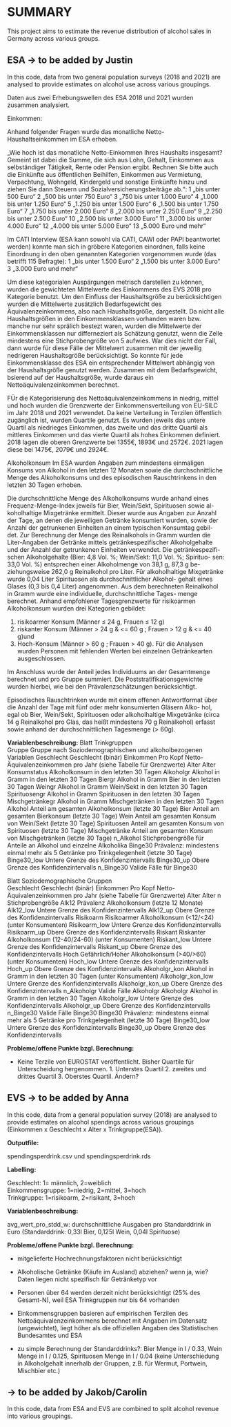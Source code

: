# SUMMARY

This project aims to estimate the revenue distribution of alcohol sales in Germany across various groups.

## ESA -\> to be added by Justin

In this code, data from two general population surveys (2018 and 2021) are analysed to provide estimates on alcohol use across various groupings.

Daten aus zwei Erhebungswellen des ESA 2018 und 2021 wurden zusammen analysiert.

Einkommen:

Anhand folgender Fragen wurde das monatliche Netto-Haushaltseinkommen im ESA erhoben. 

„Wie hoch ist das monatliche Netto-Einkommen Ihres Haushalts insgesamt?
Gemeint ist dabei die Summe, die sich aus Lohn, Gehalt, Einkommen aus selbständiger Tätigkeit, Rente oder Pension ergibt. Rechnen Sie bitte auch die Einkünfte aus öffentlichen Beihilfen, Einkommen aus Vermietung, Verpachtung, Wohngeld, Kindergeld und sonstige Einkünfte hinzu und ziehen Sie dann Steuern und Sozialversicherungsbeiträge ab.“:
1 „bis unter 500 Euro“
2 „500 bis unter 750 Euro“
3 „750 bis unter 1.000 Euro“
4 „1.000 bis unter 1.250 Euro“
5 „1.250 bis unter 1.500 Euro“
6 „1.500 bis unter 1.750 Euro“
7 „1.750 bis unter 2.000 Euro“
8 „2.000 bis unter 2.250 Euro“
9 „2.250 bis unter 2.500 Euro“
10 „2.500 bis unter 3.000 Euro“
11 „3.000 bis unter 4.000 Euro“
12 „4.000 bis unter 5.000 Euro“
13 „5.000 Euro und mehr“
 
Im CATI Interview (ESA kann sowohl via CATI, CAWI oder PAPI beantwortet werden) konnte man sich in gröbere Kategorien einordnen, falls keine Einordnung in den oben genannten Kategorien vorgenommen wurde (das betrifft 115 Befragte):
1  „bis unter 1.500 Euro“ 
2  „1.500 bis unter 3.000 Euro“ 
3 „3.000 Euro und mehr“

Um diese kategorialen Auspärgungen metrisch darstellen zu können, wurden die gewichteten Mittelwerte des Einkommens des EVS 2018 pro Kategorie benutzt. Um den Einfluss der Haushaltsgröße zu berücksichtigen wurden die Mittelwerte zusätzlich Bedarfsgewicht des Äquivalenzeinkommens, also nach Haushaltsgröße, dargestellt. Da nicht alle Haushaltsgrößen in den Einkommensklassen vorhanden waren bzw. manche nur sehr sprälich bestezt waren, wurden die Mittelwerte der Einkommensklassen nur differneziert als Schätzung genutzt, wenn die Zelle mindestens eine Stichprobengröße von 5 aufwies. War dies nicht der Fall, dann wurde für diese Fälle der Mittelwert zusammen mit der jeweilig nedrigeren Haushaltsgröße berücksichtigt. So konnte für jede Einkommensklasse des ESA ein entsprechender Mittelwert abhängig von der Haushaltsgröße genutzt werden. Zusammen mit dem Bedarfsgewicht, bsierend auf der Haushaltsgröße, wurde daraus ein Nettoäquivalenzeinkommen berechnet.

FÜr die Kategorisierung des Nettoäquivalenzeinkommens in niedrig, mittel und hoch wurden die Grenzwerte der Einkommensverteilung von EU-SILC im Jahr 2018 und 2021 verwendet. Da keine Verteilung in Terzilen öffentlich zugänglich ist, wurden Quartile genutzt. Es wurden jeweils das untere Quartil als niedrieges Einkommen, das zweite und das dritte Quartil als mittleres Einkommen und das vierte Quartil als hohes Einkommen definiert. 
2018 lagen die oberen Grenzwerte bei 1355€, 1893€ und 2572€.
2021 lagen diese bei 1475€, 2079€ und 2924€. 

Alkoholkonsum
Im ESA wurden Angaben zum mindestens einmaligen Konsums von Alkohol in den letzten 12 Monaten sowie
die durchschnittliche Menge des Alkoholkonsums und des episodischen Rauschtrinkens in den letzten 30 Tagen erhoben.

Die durchschnittliche Menge des Alkoholkonsums wurde anhand eines
Frequenz-Menge-Index jeweils für Bier, Wein/Sekt, Spirituosen sowie al-
koholhaltige Mixgetränke ermittelt. Dieser wurde aus Angaben zur Anzahl
der Tage, an denen die jeweiligen Getränke konsumiert wurden, sowie der
Anzahl der getrunkenen Einheiten an einem typischen Konsumtag gebil-
det. Zur Berechnung der Menge des Reinalkohols in Gramm wurden die
Liter-Angaben der Getränke mittels getränkespezifischer Alkoholgehalte
und der Anzahl der getrunkenen Einheiten verwendet. Die getränkespezifi-
schen Alkoholgehalte (Bier: 4,8 Vol. %; Wein/Sekt: 11,0 Vol. %; Spirituo-
sen: 33,0 Vol. %) entsprechen einer Alkoholmenge von 38,1 g, 87,3 g be-
ziehungsweise 262,0 g Reinalkohol pro Liter. Für alkoholhaltige
Mixgetränke wurde 0,04 Liter Spirituosen als durchschnittlicher Alkohol-
gehalt eines Glases (0,3 bis 0,4 Liter) angenommen. Aus dem berechneten
Reinalkohol in Gramm wurde eine individuelle, durchschnittliche Tages-
menge berechnet. Anhand empfohlener Tagesgrenzwerte für risikoarmen
Alkoholkonsum wurden drei Kategorien gebildet:
1) risikoarmer Konsum (Männer ≤ 24 g, Frauen ≤ 12 g)
2) riskanter Konsum (Männer > 24 g & <= 60 g ; Frauen > 12 g & <= 40 g)und
3) Hoch-Konsum (Männer > 60 g ; Frauen > 40 g).
Für die Analysen wurden Personen mit fehlenden Werten bei einzelnen Getränkearten ausgeschlossen. 

Im Anschluss wurde der Anteil jedes Individuums an der Gesamtmenge berechnet und pro Gruppe summiert. 
Die Poststratifikationsgewichte wurden hierbei, wie bei den Prävalenzschätzungen berücksichtigt.
   
Episodisches Rauschtrinken wurde mit einem offenen Antwortformat
über die Anzahl der Tage mit fünf oder mehr konsumierten Gläsern Alko-
hol, egal ob Bier, Wein/Sekt, Spirituosen oder alkoholhaltige Mixgetränke
(circa 14 g Reinalkohol pro Glas, das heißt mindestens 70 g Reinalkohol)
erfasst sowie anhand der durchschnittlichen Tagesmenge (> 60g).


**Variablenbeschreibung:**
Blatt Trinkgruppen	
Gruppe	Gruppe nach Soziodemographischen und alkoholbezogenen Variablen
Geschlecht	Geschlecht (binär)
Einkommen	Pro Kopf Netto-Äquivalenzeinkommen pro Jahr (siehe Tabelle für Grenzwerte)
Alter	Alter
Konsumstatus	Alkoholkonsum in den letzten 30 Tagen
Alkoholgr	Alkohol in Gramm in den letzten 30 Tagen
Biergr	Alkohol in Gramm Bier in den letzten 30 Tagen
Weingr	Alkohol in Gramm Wein/Sekt in den letzten 30 Tagen
Spirituosengr	Alkohol in Gramm Spirituosen in den letzten 30 Tagen
Mischgetränkegr	Alkohol in Gramm Mischgetränken in den letzten 30 Tagen
Alkohol 	Anteil am gesamten Alkoholkonsum (letzte 30 Tage)
Bier 	Anteil am gesamten Bierkonsum (letzte 30 Tage)
Wein	Anteil am gesamten Konsum von Wein/Sekt (letzte 30 Tage)
Spirituosen	Anteil am gesamten Konsum von Spirituosen (letzte 30 Tage)
Mischgetränke	Anteil am gesamten Konsum von Mischgetränken (letzte 30 Tage)
n_Alkohol	Stichprobengröße für Anteile an Alkohol und einzelne Alkoholika
Binge30	Prävalenz: mindestens einmal mehr als 5 Getränke pro Trinkgelegenheit (letzte 30 Tage)
Binge30_low	Untere Grenze des Konfidenzintervalls
Binge30_up	Obere Grenze des Konfidenzintervalls
n_Binge30	Valide Fälle für Binge30

	
Blatt Soziodemographische Gruppen	
Geschlecht	Geschlecht (binär)
Einkommen	Pro Kopf Netto-Äquivalenzeinkommen pro Jahr (siehe Tabelle für Grenzwerte)
Alter	Alter
n	Stichprobengröße
Alk12	Prävalenz Alkoholkonsum (letzte 12 Monate)
Alk12_low	Untere Grenze des Konfidenzintervalls
Alk12_up	Obere Grenze des Konfidenzintervalls
Risikoarm	Risikoarmer Alkoholkonsum (<12/<24) (unter Konsumenten)
Risikoarm_low	Untere Grenze des Konfidenzintervalls
Risikoarm_up	Obere Grenze des Konfidenzintervalls
Riskant	Riskanter Alkoholkonsum (12-40/24-60) (unter Konsumenten) 
Riskant_low	Untere Grenze des Konfidenzintervalls
Riskant_up	Obere Grenze des Konfidenzintervalls
Hoch	Gefährlich/Hoher Alkoholkonsum (>40/>60) (unter Konsumenten)
Hoch_low	Untere Grenze des Konfidenzintervalls
Hoch_up	Obere Grenze des Konfidenzintervalls
Alkoholgr_kon	Alkohol in Gramm in den letzten 30 Tagen (unter Konsumenten) 
Alkoholgr_kon_low	Untere Grenze des Konfidenzintervalls
Alkoholgr_kon_up	Obere Grenze des Konfidenzintervalls
n_Alkoholgr	Valide Fälle Alkoholgr
Alkoholgr	Alkohol in Gramm in den letzten 30 Tagen 
Alkoholgr_low	Untere Grenze des Konfidenzintervalls
Alkoholgr_up	Obere Grenze des Konfidenzintervalls
n_Binge30	Valide Fälle Binge30
Binge30	Prävalenz: mindestens einmal mehr als 5 Getränke pro Trinkgelegenheit (letzte 30 Tage)
Binge30_low	Untere Grenze des Konfidenzintervalls
Binge30_up	Obere Grenze des Konfidenzintervalls


**Probleme/offene Punkte bzgl. Berechnung:**

- Keine Terzile von EUROSTAT veröffentlicht. Bisher Quartile für Unterscheidung hergenommen. 1. Unterstes Quartil 2. zweites und drittes Quartil 3. Oberstes Quartil. Ändern?

## EVS -\> to be added by Anna

In this code, data from a general population survey (2018) are analysed to provide estimates on alcohol spendings across various groupings (Einkommen x Geschlecht x Alter x Trinkgruppe(ESA)).

**Outputfile:**

spendingsperdrink.csv und spendingsperdrink.rds

**Labelling:**

Geschlecht: 1= männlich, 2=weiblich\
Einkommensgruppe: 1=niedrig, 2=mittel, 3=hoch\
Trinkgruppe: 1=risikoarm, 2=risikant, 3=hoch

**Variablenbeschreibung:**

avg_wert_pro_stdd_w: durchschnittliche Ausgaben pro Standarddrink in Euro (Standarddrink: 0,33l Bier, 0,125l Wein, 0,04l Spirituose)

**Probleme/offene Punkte bzgl. Berechnung:**

-   mitgelieferte Hochrechnungsfaktoren nicht berücksichtigt

-   Alkoholische Getränke (Käufe im Ausland) abziehen? wenn ja, wie? Daten liegen nicht spezifisch für Getränketyp vor

-   Personen über 64 werden derzeit nicht berücksichtigt (25% des Gesamt-N), weil ESA Trinkgruppen nur bis 64 vorhanden

-   Einkommensgruppen basieren auf empirischen Terzilen des Nettoäquivalenzeinkommens berechnet mit Angaben im Datensatz (ungewichtet), liegt höher als die offiziellen Angaben des Statistischen Bundesamtes und ESA

-   zu simple Berechnung der Standarddrinks?: Bier Menge in l / 0.33, Wein Menge in l / 0.125, Spirituosen Menge in l / 0.04 (keine Unterschiedung in Alkoholgehalt innerhalb der Gruppen, z.B. für Wermut, Portwein, Mischbier etc.)

## -\> to be added by Jakob/Carolin

In this code, data from ESA and EVS are combined to split alcohol revenue into various groupings.
